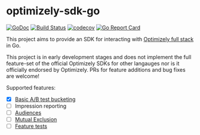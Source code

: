 # optimizely-sdk-go
[![GoDoc](https://godoc.org/github.com/spothero/optimizely-sdk-go?status.svg)](https://godoc.org/github.com/spothero/optimizely-sdk-go)
[![Build Status](https://circleci.com/gh/spothero/optimizely-sdk-go/tree/master.svg?style=shield)](https://circleci.com/gh/spothero/optimizely-sdk-go/tree/master)
[![codecov](https://codecov.io/gh/spothero/optimizely-sdk-go/branch/master/graph/badge.svg)](https://codecov.io/gh/spothero/optimizely-sdk-go)
[![Go Report Card](https://goreportcard.com/badge/github.com/spothero/optimizely-sdk-go)](https://goreportcard.com/report/github.com/spothero/optimizely-sdk-go)

This project aims to provide an SDK for interacting with [Optimizely full stack](https://optimizely.com) in Go.

This project is in early development stages and does not implement the full feature-set of the official Optimizely SDKs
for other langauges nor is it officially endorsed by Optimizely. PRs for feature additions and bug fixes are welcome!

Supported features:

- [x] [Basic A/B test bucketing](https://docs.developers.optimizely.com/full-stack/docs/run-a-b-tests)
- [ ] Impression reporting
- [ ] [Audiences](https://docs.developers.optimizely.com/full-stack/docs/define-audiences-and-attributes)
- [ ] [Mutual Exclusion](https://docs.developers.optimizely.com/full-stack/docs/use-mutual-exclusion)
- [ ] [Feature tests](https://docs.developers.optimizely.com/full-stack/docs/run-feature-tests)
